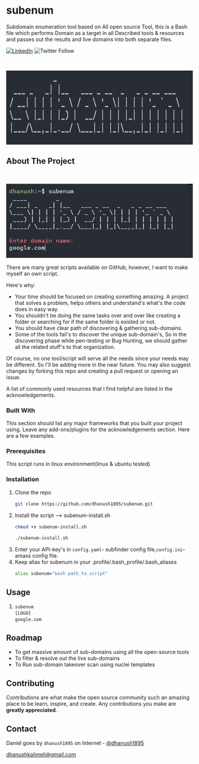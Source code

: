 # subenum
Subdomain enumeration tool based on All open source Tool, this is a Bash file which performs Domain as a target in all Described tools & resources and passes out the results and live domains into both separate files.
<!--
*** Thanks for checking out the Best-README-Template. If you have a suggestion
*** that would make this better, please fork the repo and create a pull request
*** or simply open an issue with the tag "enhancement".
*** Thanks again! Now go create something AMAZING! :D
-->



<!-- PROJECT SHIELDS -->
<!--
*** I'm using markdown "reference style" links for readability.
*** Reference links are enclosed in brackets [ ] instead of parentheses ( ).
*** See the bottom of this document for the declaration of the reference variables
*** for contributors-url, forks-url, etc. This is an optional, concise syntax you may use.
*** https://www.markdownguide.org/basic-syntax/#reference-style-links
-->

[![LinkedIn][linkedin-shield]][linkedin-url] ![Twitter Follow](https://img.shields.io/twitter/follow/dhanush1895?style=social)



<!-- PROJECT LOGO -->
<br />
<p align="center">
  <a href="Logo.png">
    <img src="Logo.png" alt="Logo" width="600" height="200">
  </a>
  </p>
</p>




<!-- ABOUT THE PROJECT -->
## About The Project
<br />
<p align="center">
  <a href="subenum_work.pngg">
    <img src="subenum_work.png" alt="img" width="600" height="200">
  </a>
  </p>
</p>

There are many great scripts available on GitHub, however, I want to make myself an own script.

Here's why:
* Your time should be focused on creating something amazing. A project that solves a problem, helps others and understand's what's the code does in easy way.
* You shouldn't be doing the same tasks over and over like creating a folder or searching for if the same folder is existed or not.
* You should have clear path of discovering & gathering sub-domains. 
* Some of the tools fail's to discover the unique sub-domain's, So in the discovering phase while pen-testing or Bug Hunting, we should gather all the related stuff's to that organization.

Of course, no one tool/script will serve all the needs since your needs may be different. So I'll be adding more in the near future. You may also suggest changes by forking this repo and creating a pull request or opening an issue.

A list of commonly used resources that I find helpful are listed in the acknowledgements.

### Built With

This section should list any major frameworks that you built your project using. Leave any add-ons/plugins for the acknowledgements section. Here are a few examples.


### Prerequisites

This script runs in linux environment(linux & ubuntu tested)


### Installation

1. Clone the repo
   ```sh
   git clone https://github.com/dhanush1895/subenum.git
   ```
2. Install the script --> subenum-install.sh
   ```sh
   chmod +x subenum-install.sh
   ```
   ```sh
   ./subenum-install.sh
   ```
3. Enter your API-key's in `config.yaml`- subfinder config file,`config.ini`- amass config file.
4. Keep alias for subenum in your .profile/.bash_profile/.bash_aliases 
   ```sh
   alias subenum="bash path_to_script"
   ```



<!-- USAGE EXAMPLES -->
## Usage
1. ```sh
   subenum
   [LOGO]
   google.com
   ```

<!-- ROADMAP -->
## Roadmap
* To get massive amount of sub-domains using all the open-source tools
* To filter & resolve out the live sub-domains 
* To Run sub-domain takeover scan using nuclei templates

<!-- CONTRIBUTING -->
## Contributing

Contributions are what make the open source community such an amazing place to be learn, inspire, and create. Any contributions you make are **greatly appreciated**.


<!-- CONTACT -->
## Contact

Daniel goes by `dhanush1895` on Internet  - [@dhanush1895](https://twitter.com/dhanush1895) 

dhanushkalimeli@gmail.com



<!-- MARKDOWN LINKS & IMAGES -->
<!-- https://www.markdownguide.org/basic-syntax/#reference-style-links -->
[linkedin-shield]: https://img.shields.io/badge/-LinkedIn-black.svg?style=for-the-badge&logo=linkedin&colorB=555
[linkedin-url]: https://www.linkedin.com/in/daniel-thotapalli
[product-screenshot]: images/screenshot.png
